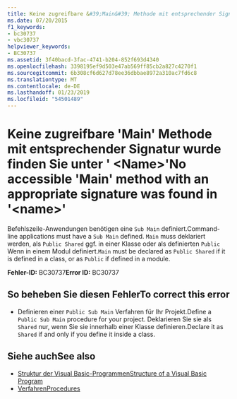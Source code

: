 ```yaml
---
title: Keine zugreifbare &#39;Main&#39; Methode mit entsprechender Signatur wurde finden Sie unter &#39; &lt;Name&gt;&#39;
ms.date: 07/20/2015
f1_keywords:
- bc30737
- vbc30737
helpviewer_keywords:
- BC30737
ms.assetid: 3f40bacd-3fac-4741-b204-852f693d4340
ms.openlocfilehash: 3398195ef9d503e47ab569ff85cb2a827c4270f1
ms.sourcegitcommit: 6b308cf6d627d78ee36dbbae8972a310ac7fd6c8
ms.translationtype: MT
ms.contentlocale: de-DE
ms.lasthandoff: 01/23/2019
ms.locfileid: "54501489"
---
```

# <a name="no-accessible-39main39-method-with-an-appropriate-signature-was-found-in-39ltnamegt39"></a><span data-ttu-id="0f91f-102">Keine zugreifbare &#39;Main&#39; Methode mit entsprechender Signatur wurde finden Sie unter &#39; &lt;Name&gt;&#39;</span><span class="sxs-lookup"><span data-stu-id="0f91f-102">No accessible &#39;Main&#39; method with an appropriate signature was found in &#39;&lt;name&gt;&#39;</span></span>
<span data-ttu-id="0f91f-103">Befehlszeile-Anwendungen benötigen eine `Sub Main` definiert.</span><span class="sxs-lookup"><span data-stu-id="0f91f-103">Command-line applications must have a `Sub Main` defined.</span></span> <span data-ttu-id="0f91f-104">`Main` muss deklariert werden, als `Public Shared` ggf. in einer Klasse oder als definierten `Public` Wenn in einem Modul definiert.</span><span class="sxs-lookup"><span data-stu-id="0f91f-104">`Main` must be declared as `Public Shared` if it is defined in a class, or as `Public` if defined in a module.</span></span>  
  
 <span data-ttu-id="0f91f-105">**Fehler-ID:** BC30737</span><span class="sxs-lookup"><span data-stu-id="0f91f-105">**Error ID:** BC30737</span></span>  
  
## <a name="to-correct-this-error"></a><span data-ttu-id="0f91f-106">So beheben Sie diesen Fehler</span><span class="sxs-lookup"><span data-stu-id="0f91f-106">To correct this error</span></span>  
  
-   <span data-ttu-id="0f91f-107">Definieren einer `Public Sub Main` Verfahren für Ihr Projekt.</span><span class="sxs-lookup"><span data-stu-id="0f91f-107">Define a `Public Sub Main` procedure for your project.</span></span> <span data-ttu-id="0f91f-108">Deklarieren Sie sie als `Shared` nur, wenn Sie sie innerhalb einer Klasse definieren.</span><span class="sxs-lookup"><span data-stu-id="0f91f-108">Declare it as `Shared` if and only if you define it inside a class.</span></span>  
  
## <a name="see-also"></a><span data-ttu-id="0f91f-109">Siehe auch</span><span class="sxs-lookup"><span data-stu-id="0f91f-109">See also</span></span>
- [<span data-ttu-id="0f91f-110">Struktur der Visual Basic-Programmen</span><span class="sxs-lookup"><span data-stu-id="0f91f-110">Structure of a Visual Basic Program</span></span>](../../../visual-basic/programming-guide/program-structure/structure-of-a-visual-basic-program.md)
- [<span data-ttu-id="0f91f-111">Verfahren</span><span class="sxs-lookup"><span data-stu-id="0f91f-111">Procedures</span></span>](../../../visual-basic/programming-guide/language-features/procedures/index.md)
